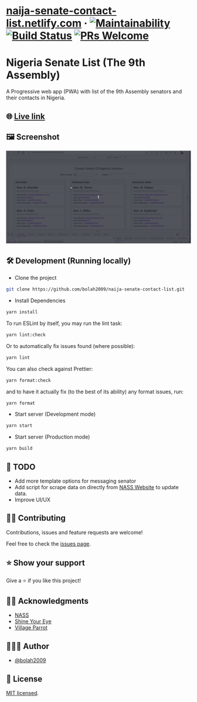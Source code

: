 # [naija-senate-contact-list.netlify.com](https://naija-senate-contact-list.netlify.com/) &middot; [![Maintainability](https://api.codeclimate.com/v1/badges/7bcdf102bb895ac7a988/maintainability)](https://codeclimate.com/github/bolah2009/naija-senate-contact-list/maintainability) [![Build Status](https://travis-ci.org/bolah2009/naija-senate-contact-list.svg?branch=master)](https://travis-ci.org/bolah2009/naija-senate-contact-list) [![PRs Welcome](https://img.shields.io/badge/PRs-welcome-brightgreen.svg)]()

# Nigeria Senate List (The 9th Assembly)

A Progressive web app (PWA) with list of the 9th Assembly senators and their contacts in Nigeria.

## 🌐 [Live link](https://naija-senate-contact-list.netlify.com/)

## 🖼️ Screenshot

![Screenshot](./senate_list.gif)

## 🛠️ Development (Running locally)

- Clone the project

```bash
git clone https://github.com/bolah2009/naija-senate-contact-list.git

```

- Install Dependencies

```bash
yarn install
```

To run ESLint by itself, you may run the lint task:

```bash
yarn lint:check
```

Or to automatically fix issues found (where possible):

```bash
yarn lint
```

You can also check against Prettier:

```bash
yarn format:check
```

and to have it actually fix (to the best of its ability) any format issues, run:

```bash
yarn format
```

- Start server (Development mode)

```bash
yarn start
```

- Start server (Production mode)

```bash
yarn build
```

## 🧾 TODO

- Add more template options for messaging senator
- Add script for scrape data on directly from [NASS Website](https://www.nassnig.org/mps/senators) to update data.
- Improve UI/UX

## 🤝🏾 Contributing

Contributions, issues and feature requests are welcome!

Feel free to check the [issues page](../../issues).

## ⭐️ Show your support

Give a ⭐️ if you like this project!

## 🙏🏾 Acknowledgments

- [NASS](https://www.nassnig.org/mps/senators)
- [Shine Your Eye](https://www.shineyoureye.org/position/senator/)
- [Village Parrot](https://twitter.com/VillageParrot/status/1197802164263030784)

## 👨🏽‍💻 Author

- [@bolah2009](https://github.com/bolah2009/)

## 📝 License

[MIT licensed](./LICENSE).
